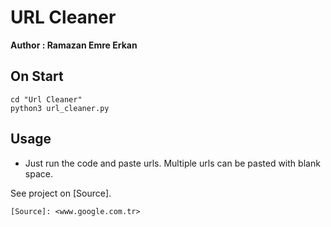 # URL Cleaner
**Author : Ramazan Emre Erkan**

## On Start 
```
cd "Url Cleaner"
python3 url_cleaner.py
```

## Usage
- Just run the code and paste urls. Multiple urls can be pasted with blank space.

See project on [Source].

    [Source]: <www.google.com.tr>
